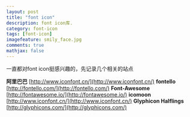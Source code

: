 ```yaml
---
layout: post
title: "font icon"
description: font icon库.
category: font-icon
tags: [font-icon]
imagefeature: smily_face.jpg
comments: true
mathjax: false
---
```

一直都对font icon挺感兴趣的，先记录几个相关的站点

**阿里巴巴** [http://www.iconfont.cn/](http://www.iconfont.cn/)
**fontello** [http://fontello.com/](http://fontello.com/)
**Font-Awesome** [http://fontawesome.io/](http://fontawesome.io/)
**icomoon** [http://www.iconfont.cn/](http://www.iconfont.cn/)
**Glyphicon Halflings** [http://glyphicons.com/](http://glyphicons.com/)
